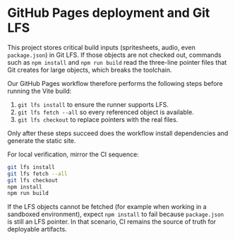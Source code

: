 # GitHub Pages deployment and Git LFS

This project stores critical build inputs (spritesheets, audio, even `package.json`) in Git LFS. If those objects are not checked out, commands such as `npm install` and `npm run build` read the three-line pointer files that Git creates for large objects, which breaks the toolchain.

Our GitHub Pages workflow therefore performs the following steps before running the Vite build:

1. `git lfs install` to ensure the runner supports LFS.
2. `git lfs fetch --all` so every referenced object is available.
3. `git lfs checkout` to replace pointers with the real files.

Only after these steps succeed does the workflow install dependencies and generate the static site.

For local verification, mirror the CI sequence:

```bash
git lfs install
git lfs fetch --all
git lfs checkout
npm install
npm run build
```

If the LFS objects cannot be fetched (for example when working in a sandboxed environment), expect `npm install` to fail because `package.json` is still an LFS pointer. In that scenario, CI remains the source of truth for deployable artifacts.
